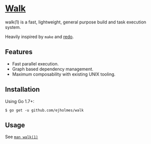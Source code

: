 # [Walk](http://ejholmes.io/walk/)

walk(1) is a fast, lightweight, general purpose build and task execution system.

Heavily inspired by `make` and [redo](https://github.com/apenwarr/redo).

## Features

* Fast parallel execution.
* Graph based dependency management.
* Maximum composability with existing UNIX tooling.

## Installation

Using Go 1.7+:

```
$ go get -u github.com/ejholmes/walk
```

## Usage

See [`man walk(1)`](http://ejholmes.io/walk/)
